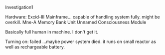 Investigation1

Hardware:
Excid-III Mainframe… capable of handling system fully. might be overkill.
Mne-A Memory Bank Unit
Unnamed Consciousness Module

Basically full human in machine. I don't get it.

Turning on: failed
…maybe power system died. it runs on small reactor as well as rechargeable battery.